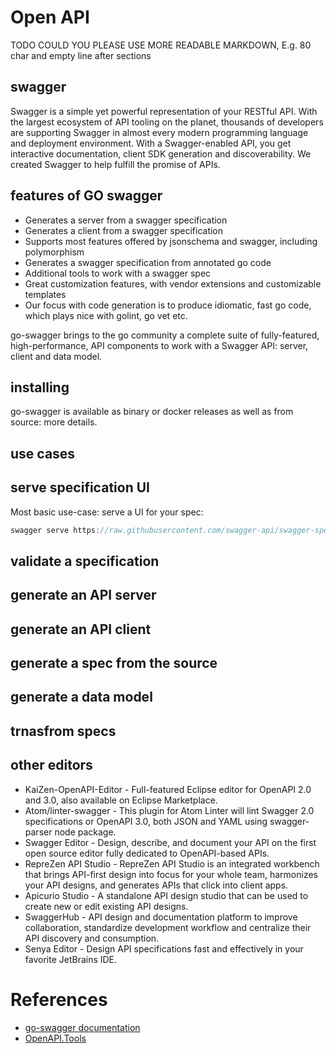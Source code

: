 # Open API

TODO COULD YOU PLEASE USE MORE READABLE MARKDOWN, E.g. 80 char and
empty line after sections

## swagger
Swagger is a simple yet powerful representation of your RESTful API.
With the largest ecosystem of API tooling on the planet, thousands of developers are supporting Swagger in almost every modern programming language and deployment environment.
With a Swagger-enabled API, you get interactive documentation, client SDK generation and discoverability. We created Swagger to help fulfill the promise of APIs.
## features of GO swagger 
* Generates a server from a swagger specification
* Generates a client from a swagger specification
* Supports most features offered by jsonschema and swagger, including polymorphism
* Generates a swagger specification from annotated go code
* Additional tools to work with a swagger spec
* Great customization features, with vendor extensions and customizable templates
* Our focus with code generation is to produce idiomatic, fast go code, which plays nice with golint, go vet etc.

go-swagger brings to the go community a complete suite of fully-featured, high-performance, API components to work with a Swagger API: server, client and data model.

## installing 
go-swagger is available as binary or docker releases as well as from source: more details.
## use cases 
## serve specification UI 
Most basic use-case: serve a UI for your spec:
```go
swagger serve https://raw.githubusercontent.com/swagger-api/swagger-spec/master/examples/v2.0/json/petstore-expanded.json
```
## validate a specification 
## generate an API server 
## generate an API client 
## generate a spec from the source 
## generate a data model 
## trnasfrom specs 

## other editors 

* KaiZen-OpenAPI-Editor - Full-featured Eclipse editor for OpenAPI 2.0 and 3.0, also available on Eclipse Marketplace.
* Atom/linter-swagger - This plugin for Atom Linter will lint Swagger 2.0 specifications or OpenAPI 3.0, both JSON and YAML using swagger-parser node package.
* Swagger Editor - Design, describe, and document your API on the first open source editor fully dedicated to OpenAPI-based APIs.
* RepreZen API Studio - RepreZen API Studio is an integrated workbench that brings API-first design into focus for your whole team, harmonizes your API designs, and generates APIs that click into client apps.
* Apicurio Studio - A standalone API design studio that can be used to create new or edit existing API designs.
* SwaggerHub - API design and documentation platform to improve collaboration, standardize development workflow and centralize their API discovery and consumption.
* Senya Editor - Design API specifications fast and effectively​ in your favorite JetBrains IDE.
# References
* [go-swagger documentation](https://goswagger.io/)
* [OpenAPI.Tools](https://openapi.tools/)
